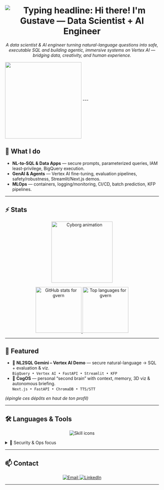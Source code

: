 
  <h1 align="center">
  <img
    src="https://readme-typing-svg.herokuapp.com/?font=Inter&size=42&center=true&vCenter=true&width=720&height=70&color=32CD32&duration=3500&lines=Hi+there!+👋;I'm+Gustave;Data+Scientist+%2B+AI+Engineer"
    alt="Typing headline: Hi there! I'm Gustave — Data Scientist + AI Engineer"
  />
</h1>

<p align="center">
  <em>
    A data scientist & AI engineer turning natural-language questions into safe, executable SQL and building
    agentic, immersive systems on Vertex AI — bridging data, creativity, and human experience.
  </em>
</p>
  <a align="center">
    <img height=250  width=250 align="center" src="avatar.gif" />
  </a>
---

## 🚀 What I do

- **NL-to-SQL & Data Apps** — secure prompts, parameterized queries, IAM least-privilege, BigQuery execution.
- **GenAI & Agents** — Vertex AI fine-tuning, evaluation pipelines, safety/robustness, Streamlit/Next.js demos.
- **MLOps** — containers, logging/monitoring, CI/CD, batch prediction, KFP pipelines.

---

## ⚡️ Stats

<p align="center">
  <img src="images/cyborg_nobg.gif" alt="Cyborg animation" height="200" />
</p>

<p align="center">
  <a href="https://github.com/anuraghazra/github-readme-stats">
    <img
      src="https://github-readme-stats.vercel.app/api?username=gvern&show_icons=true&theme=chartreuse-dark&rank_icon=github"
      alt="GitHub stats for gvern" height="150"
    />
  </a>
  <a href="https://github.com/anuraghazra/github-readme-stats">
    <img
      src="https://github-readme-stats.vercel.app/api/top-langs?username=gvern&layout=compact&langs_count=8&card_width=320&hide_progress=true&theme=chartreuse-dark"
      alt="Top languages for gvern" height="150"
    />
  </a>
</p>

---

## 🧩 Featured

- 🔎 **NL2SQL Gemini – Vertex AI Demo** — secure natural-language → SQL + evaluation & viz.  
  `BigQuery • Vertex AI • FastAPI • Streamlit • KFP`
- 🧠 **CogOS** — personal “second brain” with context, memory, 3D viz & autonomous briefing.  
  `Next.js • FastAPI • ChromaDB • TTS/STT`

*(épingle ces dépôts en haut de ton profil)*

---

## 🛠️ Languages & Tools

<p align="center">
  <img
    src="https://skillicons.dev/icons?i=py,sql,fastapi,flask,streamlit,react,nextjs,ts,js,threejs,tailwind,docker,kubernetes,git,github,gitlab,githubactions,gcp,aws,azure,postgres,mysql,sqlite,latex,markdown,vscode,pycharm,notion,obsidian,postman"
    alt="Skill icons"
  />
</p>

<details>
  <summary>🔐 Security & Ops focus</summary>
  <ul>
    <li>Input validation, parameterized SQL, IAM least-privilege</li>
    <li>Logging, monitoring, evaluation (execution & semantic), safety refusals</li>
    <li>KFP pipelines, batch prediction, Vertex AI Model Registry</li>
  </ul>
</details>

---

## 📫 Contact

<p align="center">
  <a href="mailto:vernaygustave@gmail.com">
    <img src="https://img.shields.io/badge/Gmail-333333?style=for-the-badge&logo=gmail&logoColor=EA4335" alt="Email" />
  </a>
  <a href="https://linkedin.com/in/gustave-vernay" target="_blank">
    <img src="https://img.shields.io/badge/LinkedIn-0A66C2?style=for-the-badge&logo=linkedin&logoColor=white" alt="LinkedIn" />
  </a>
</p>

---
